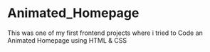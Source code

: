 # Animated_Homepage
This was one of my first frontend projects where i tried to Code an Animated Homepage using HTML &amp; CSS
